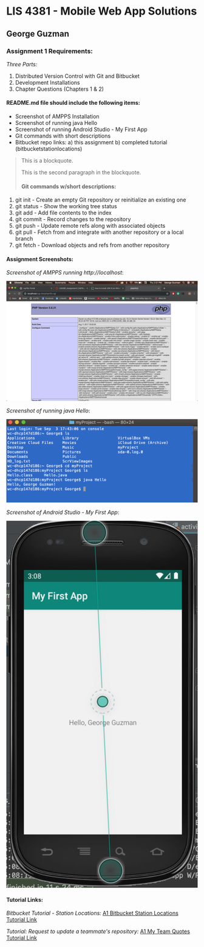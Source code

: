 # LIS 4381 - Mobile Web App Solutions

## George Guzman

### Assignment 1 Requirements:

*Three Parts:*

1. Distributed Version Control with Git and Bitbucket
2. Development Installations
3. Chapter Questions (Chapters 1 & 2)

#### README.md file should include the following items:

* Screenshot of AMPPS Installation
* Screenshot of running java Hello
* Screenshot of running Android Studio - My First App
* Git commands with short descriptions
* Bitbucket repo links:
    a) this assignment
    b) completed tutorial (bitbucketstationlocations)

> This is a blockquote.
> 
> This is the second paragraph in the blockquote.
>
> #### Git commands w/short descriptions:

1. git init - Create an empty Git repository or reinitialize an existing one
2. git status - Show the working tree status
3. git add - Add file contents to the index
4. git commit - Record changes to the repository
5. git push -  Update remote refs along with associated objects
6. git pull - Fetch from and integrate with another repository or a local branch
7. git fetch - Download objects and refs from another repository

#### Assignment Screenshots:

*Screenshot of AMPPS running http://localhost*:

![AMPPS Installation Screenshot](images/ampps.png)

*Screenshot of running java Hello*:

![JDK Installation Screenshot](images/java.png)

*Screenshot of Android Studio - My First App*:

![Android Studio Installation Screenshot](images/android.png)


#### Tutorial Links:

*Bitbucket Tutorial - Station Locations:*
[A1 Bitbucket Station Locations Tutorial Link](https://bitbucket.org/geo2298/bitbucketstationlocations/ "Bitbucket Station Locations")

*Tutorial: Request to update a teammate's repository:*
[A1 My Team Quotes Tutorial Link](https://bitbucket.org/geo2298/myteamquotes/ "My Team Quotes Tutorial")
